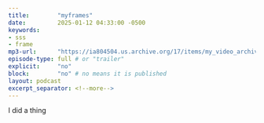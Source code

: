```yaml
---
title:        "myframes"
date:         2025-01-12 04:33:00 -0500
keywords:
- sss
- frame
mp3-url:      "https://ia804504.us.archive.org/17/items/my_video_archive/my_video.mp4"
episode-type: full # or "trailer"
explicit:     "no"
block:        "no" # no means it is published
layout: podcast
excerpt_separator: <!--more-->
---
```

<!--more-->

I did a thing
